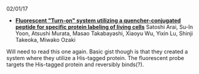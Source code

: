 02/01/17

* [**Fluorescent "Turn-on" system utilizing a quencher-conjugated peptide for specific protein labeling of living cells**](http://ac.els-cdn.com/S0006291X10021613/1-s2.0-S0006291X10021613-main.pdf?_tid=456e7048-e895-11e6-b73a-00000aab0f6b&acdnat=1485964029_7c686a8541241a8e8f68089942eaca6a)
 Satoshi Arai, Su-In Yoon, Atsushi Murata, Masao Takabayashi, Xiaoyu Wu, Yixin Lu, Shinji Takeoka, Miwako Ozaki
 
 Will need to read this one again. Basic gist though is that they created a system where they utilize a His-tagged protein. The fluorescent probe targets the His-tagged protein and reversibly binds(?).
